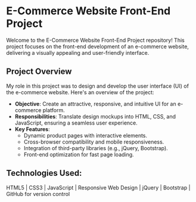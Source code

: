 # E-Commerce Website Front-End Project

Welcome to the E-Commerce Website Front-End Project repository! This project focuses on the front-end development of an e-commerce website, delivering a visually appealing and user-friendly interface.

## Project Overview

My role in this project was to design and develop the user interface (UI) of the e-commerce website. Here's an overview of the project:

- **Objective**: Create an attractive, responsive, and intuitive UI for an e-commerce platform.
- **Responsibilities**: Translate design mockups into HTML, CSS, and JavaScript, ensuring a seamless user experience.
- **Key Features**:
    - Dynamic product pages with interactive elements.
    - Cross-browser compatibility and mobile responsiveness.
    - Integration of third-party libraries (e.g., jQuery, Bootstrap).
    - Front-end optimization for fast page loading.

## Technologies Used:

HTML5 |
CSS3  |
JavaScript |
Responsive Web Design |
jQuery |
Bootstrap |
GitHub for version control
